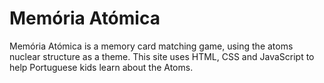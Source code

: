 # Memória Atómica

Memória Atómica is a memory card matching game, using the atoms nuclear structure as a theme. This site uses HTML, CSS and JavaScript to help Portuguese kids learn about the Atoms.
